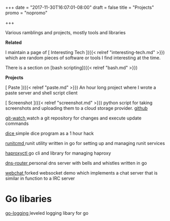 +++
date = "2017-11-30T16:07:01-08:00"
draft = false
title = "Projects"
promo =  "nopromo"

+++

Various ramblings and projects, mostly tools and libraries

**Related**

I maintain a page of [ Interesting Tech ]({{< relref "interesting-tech.md" >}}) which are random pieces of software or tools I find interesting at the time.

There is a section on [bash scripting]({{< relref "bash.md" >}})

**Projects**

[ Paste ]({{< relref "paste.md" >}})
An hour long project where I wrote a paste server and shell script client

[ Screenshot ]({{< relref "screenshot.md" >}})
python script for taking screenshots and uploading them to a cloud storage provider. [github](https://github.com/sigmonsays/screenshot)

[ git-watch ](https://github.com/sigmonsays/git-watch)
watch a git repository for changes and execute update commands

[ dice ](https://github.com/sigmonsays/dice)
simple dice program as a 1 hour hack

[ runitcmd ](https://github.com/sigmonsays/runitcmd)
runit utility written in go for setting up and managing runit services

[ haproxyctl ](https://github.com/sigmonsays/haproxyctl)
go cli and library for managing haproxy

[ dns-router ](https://github.com/sigmonsays/dns-router)
personal dns server with bells and whistles written in go

[ webchat ](https://github.com/sigmonsays/webchat)
forked websocket demo which implements a chat server that is similar in function to a IRC server

# Go libaries

[ go-logging ](https://github.com/sigmonsays/go-logging)
leveled logging libary for go


